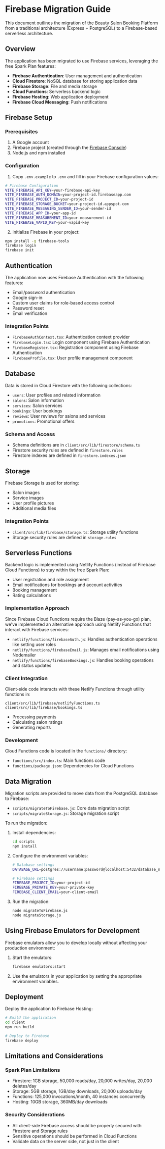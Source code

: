 # Firebase Migration Guide

This document outlines the migration of the Beauty Salon Booking Platform from a traditional architecture (Express + PostgreSQL) to a Firebase-based serverless architecture.

## Overview

The application has been migrated to use Firebase services, leveraging the free Spark Plan features:

- **Firebase Authentication**: User management and authentication
- **Cloud Firestore**: NoSQL database for storing application data
- **Firebase Storage**: File and media storage
- **Cloud Functions**: Serverless backend logic
- **Firebase Hosting**: Web application deployment
- **Firebase Cloud Messaging**: Push notifications

## Firebase Setup

### Prerequisites

1. A Google account
2. Firebase project (created through the [Firebase Console](https://console.firebase.google.com/))
3. Node.js and npm installed

### Configuration

1. Copy `.env.example` to `.env` and fill in your Firebase configuration values:

```bash
# Firebase Configuration
VITE_FIREBASE_API_KEY=your-firebase-api-key
VITE_FIREBASE_AUTH_DOMAIN=your-project-id.firebaseapp.com
VITE_FIREBASE_PROJECT_ID=your-project-id
VITE_FIREBASE_STORAGE_BUCKET=your-project-id.appspot.com
VITE_FIREBASE_MESSAGING_SENDER_ID=your-sender-id
VITE_FIREBASE_APP_ID=your-app-id
VITE_FIREBASE_MEASUREMENT_ID=your-measurement-id
VITE_FIREBASE_VAPID_KEY=your-vapid-key
```

2. Initialize Firebase in your project:

```bash
npm install -g firebase-tools
firebase login
firebase init
```

## Authentication

The application now uses Firebase Authentication with the following features:

- Email/password authentication
- Google sign-in
- Custom user claims for role-based access control
- Password reset
- Email verification

### Integration Points

- `FirebaseAuthContext.tsx`: Authentication context provider
- `FirebaseLogin.tsx`: Login component using Firebase Authentication
- `FirebaseRegister.tsx`: Registration component using Firebase Authentication
- `FirebaseProfile.tsx`: User profile management component

## Database

Data is stored in Cloud Firestore with the following collections:

- `users`: User profiles and related information
- `salons`: Salon information
- `services`: Salon services
- `bookings`: User bookings
- `reviews`: User reviews for salons and services
- `promotions`: Promotional offers

### Schema and Access

- Schema definitions are in `client/src/lib/firestore/schema.ts`
- Firestore security rules are defined in `firestore.rules`
- Firestore indexes are defined in `firestore.indexes.json`

## Storage

Firebase Storage is used for storing:

- Salon images
- Service images
- User profile pictures
- Additional media files

### Integration Points

- `client/src/lib/firebase/storage.ts`: Storage utility functions
- Storage security rules are defined in `storage.rules`

## Serverless Functions

Backend logic is implemented using Netlify Functions (instead of Firebase Cloud Functions) to stay within the free Spark Plan:

- User registration and role assignment
- Email notifications for bookings and account activities
- Booking management
- Rating calculations

### Implementation Approach

Since Firebase Cloud Functions require the Blaze (pay-as-you-go) plan, we've implemented an alternative approach using Netlify Functions that interact with Firebase services:

- `netlify/functions/firebaseAuth.js`: Handles authentication operations like setting user roles
- `netlify/functions/firebaseEmail.js`: Manages email notifications using Nodemailer
- `netlify/functions/firebaseBookings.js`: Handles booking operations and status updates

### Client Integration

Client-side code interacts with these Netlify Functions through utility functions in:

```
client/src/lib/firebase/netlifyFunctions.ts
client/src/lib/firebase/bookings.ts
```
- Processing payments
- Calculating salon ratings
- Generating reports

### Development

Cloud Functions code is located in the `functions/` directory:

- `functions/src/index.ts`: Main functions code
- `functions/package.json`: Dependencies for Cloud Functions

## Data Migration

Migration scripts are provided to move data from the PostgreSQL database to Firebase:

- `scripts/migrateToFirebase.js`: Core data migration script
- `scripts/migrateStorage.js`: Storage migration script

To run the migration:

1. Install dependencies:
   ```bash
   cd scripts
   npm install
   ```

2. Configure the environment variables:
   ```bash
   # Database settings
   DATABASE_URL=postgres://username:password@localhost:5432/database_name
   
   # Firebase settings
   FIREBASE_PROJECT_ID=your-project-id
   FIREBASE_PRIVATE_KEY=your-private-key
   FIREBASE_CLIENT_EMAIL=your-client-email
   ```

3. Run the migration:
   ```bash
   node migrateToFirebase.js
   node migrateStorage.js
   ```

## Using Firebase Emulators for Development

Firebase emulators allow you to develop locally without affecting your production environment:

1. Start the emulators:
   ```bash
   firebase emulators:start
   ```

2. Use the emulators in your application by setting the appropriate environment variables.

## Deployment

Deploy the application to Firebase Hosting:

```bash
# Build the application
cd client
npm run build

# Deploy to Firebase
firebase deploy
```

## Limitations and Considerations

### Spark Plan Limitations

- Firestore: 1GB storage, 50,000 reads/day, 20,000 writes/day, 20,000 deletes/day
- Storage: 5GB storage, 1GB/day downloads, 20,000 uploads/day
- Functions: 125,000 invocations/month, 40 instances concurrently
- Hosting: 10GB storage, 360MB/day downloads

### Security Considerations

- All client-side Firebase access should be properly secured with Firestore and Storage rules
- Sensitive operations should be performed in Cloud Functions
- Validate data on the server side, not just in the client
